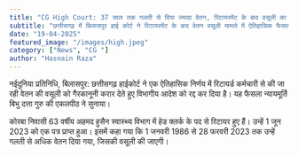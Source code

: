 ```yaml
---
title: "CG High Court: 37 साल तक गलती से दिया ज्यादा वेतन, रिटायरमेंट के बाद वसूली का नोटिस… हाईकोर्ट ने कहा- यह असंवेदनशील और अनुचित"
subtitle: "छत्तीसगढ़ में बिलासपुर हाई कोर्ट ने रिटायरमेंट के बाद वेतन वसूली मामले में ऐतिहासिक फैसला दिया है। पीड़ित अहमद हुसैन हैं, जो स्वास्थ्य विभाग में हेड क्लर्क रहते रिटायर हुए हैं। विभाग का कहना है कि उन्हें सेवाकाल में गलती से ज्यादा वेतन दिया गया।"
date: "19-04-2025"
featured_image: "/images/high.jpeg"
category: ["News", "CG "]
author: "Hasnain Raza"
---
```


नईदुनिया प्रतिनिधि, बिलासपुर: छत्तीसगढ़ हाईकोर्ट ने एक ऐतिहासिक निर्णय में रिटायर्ड कर्मचारी से की जा रही वेतन की वसूली को गैरकानूनी करार देते हुए विभागीय आदेश को रद्द कर दिया है। यह फैसला न्यायमूर्ति बिभु दत्ता गुरु की एकलपीठ ने सुनाया।


कोरबा निवासी 63 वर्षीय अहमद हुसैन स्वास्थ्य विभाग में हेड क्लर्क के पद से रिटायर हुए हैं। उन्हें 1 जून 2023 को एक पत्र प्राप्त हुआ। इसमें कहा गया कि 1 जनवरी 1986 से 28 फरवरी 2023 तक उन्हें गलती से अधिक वेतन दिया गया, जिसकी वसूली की जाएगी।

